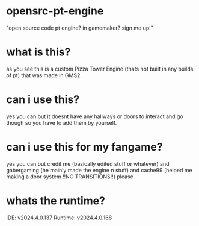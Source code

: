 # opensrc-pt-engine
"open source code pt engine? in gamemaker? sign me up!"
# what is this?
as you see this is a custom Pizza Tower Engine (thats not built in any builds of pt) that was made in GMS2. 
# can i use this?
yes you can but it doesnt have any hallways or doors to interact and go though so you have to add them by yourself.
# can i use this for my fangame?
yes you can but credit me (basically edited stuff or whatever) and gabergaming (he mainly made the engine n stuff) and cache99 (helped me making a door system !!NO TRANSITIONS!!) please
# whats the runtime?
IDE: v2024.4.0.137 Runtime: v2024.4.0.168
